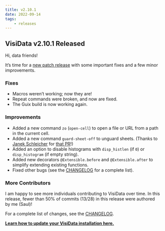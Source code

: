 ```yaml
---
title: v2.10.1
date: 2022-09-14
tags:
    - releases
---
```


## VisiData v2.10.1 Released

Hi, data friends!

It’s time for a [new patch release](https://github.com/saulpw/visidata/releases/tag/v2.10.1) with some important fixes and a few minor improvements.

### Fixes

- Macros weren’t working; now they are!
- Repeat commands were broken, and now are fixed.
- The Guix build is now working again.

### Improvements

- Added a new command `zo` (`open-cell`) to open a file or URL from a path in the current cell.
- Added a new command `guard-sheet-off` to unguard sheets. (Thanks to [Janek Schleicher](https://github.com/hanfried) for [that PR](https://github.com/saulpw/visidata/pull/1517)!)
- Added an option to disable histograms with `disp_histlen` (if `0`) or `disp_histogram` (if empty string).
- Added new decorators `@Extensible.before` and `@Extensible.after` to simplify extending existing functions.
- Fixed other bugs (see the [CHANGELOG](https://github.com/saulpw/visidata/blob/develop/CHANGELOG.md#v2101-2022-09-12) for a complete list).

### More Contributors

I am happy to see more individuals contributing to VisiData over time. In this release, fewer than 50% of commits (13/28) in this release were authored by me (Saul)!

For a complete list of changes, see the [CHANGELOG](https://github.com/saulpw/visidata/blob/develop/CHANGELOG.md#v2101-2022-09-12).

**[Learn how to update your VisiData installation here.](https://www.visidata.org/install/)**
